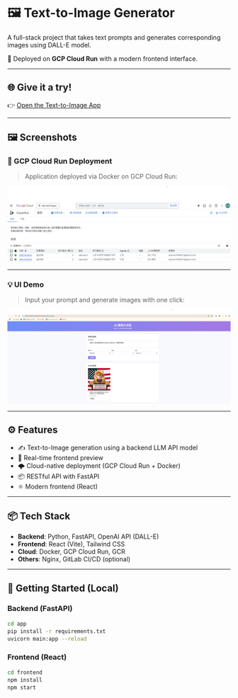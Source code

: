 # 🖼️ Text-to-Image Generator

A full-stack project that takes text prompts and generates corresponding images using DALL-E model.

🚀 Deployed on **GCP Cloud Run** with a modern frontend interface.

---

## 🌐 Give it a try!

👉 [Open the Text-to-Image App](https://dalle-frontend-641883752192.asia-east1.run.app/)

---

## 🖼️ Screenshots

### 🔧 GCP Cloud Run Deployment

> Application deployed via Docker on GCP Cloud Run:

![GCP Cloud Run](./png/cloud-run.png)

---

### 💡 UI Demo

> Input your prompt and generate images with one click:

![UI Demo](./png/ui-demo.png)

---

## ⚙️ Features

- ✍️ Text-to-Image generation using a backend LLM API model
- 🎨 Real-time frontend preview
- 🌩️ Cloud-native deployment (GCP Cloud Run + Docker)
- 📦 RESTful API with FastAPI
- ⚛️ Modern frontend (React)

---

## 📦 Tech Stack

- **Backend**: Python, FastAPI, OpenAI API (DALL-E)
- **Frontend**: React (Vite), Tailwind CSS
- **Cloud**: Docker, GCP Cloud Run, GCR
- **Others**: Nginx, GitLab CI/CD (optional)

---

## 🚀 Getting Started (Local)

### Backend (FastAPI)

```bash
cd app
pip install -r requirements.txt
uvicorn main:app --reload
```

### Frontend (React)

```bash
cd frontend
npm install
npm start
```